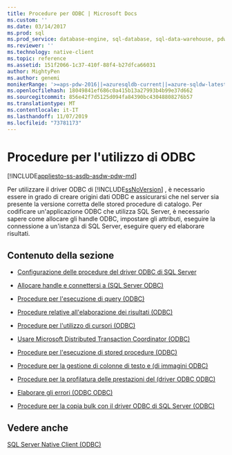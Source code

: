 ```yaml
---
title: Procedure per ODBC | Microsoft Docs
ms.custom: ''
ms.date: 03/14/2017
ms.prod: sql
ms.prod_service: database-engine, sql-database, sql-data-warehouse, pdw
ms.reviewer: ''
ms.technology: native-client
ms.topic: reference
ms.assetid: 151f2066-1c37-410f-88f4-b27dfca66031
author: MightyPen
ms.author: genemi
monikerRange: '>=aps-pdw-2016||=azuresqldb-current||=azure-sqldw-latest||>=sql-server-2016||=sqlallproducts-allversions||>=sql-server-linux-2017||=azuresqldb-mi-current'
ms.openlocfilehash: 18049841ef686c0a415b13a27993b4b99e37d662
ms.sourcegitcommit: 856e42f7d5125d094fa84390bc43048808276b57
ms.translationtype: MT
ms.contentlocale: it-IT
ms.lasthandoff: 11/07/2019
ms.locfileid: "73781173"
---
```

# <a name="odbc-how-to-topics"></a>Procedure per l'utilizzo di ODBC
[!INCLUDE[appliesto-ss-asdb-asdw-pdw-md](../../includes/appliesto-ss-asdb-asdw-pdw-md.md)]

  Per utilizzare il driver ODBC di [!INCLUDE[ssNoVersion](../../includes/ssnoversion-md.md)] , è necessario essere in grado di creare origini dati ODBC e assicurarsi che nel server sia presente la versione corretta delle stored procedure di catalogo. Per codificare un'applicazione ODBC che utilizza SQL Server, è necessario sapere come allocare gli handle ODBC, impostare gli attributi, eseguire la connessione a un'istanza di SQL Server, eseguire query ed elaborare risultati.  
  
## <a name="in-this-section"></a>Contenuto della sezione  
  
-   [Configurazione delle procedure del driver ODBC di SQL Server](https://msdn.microsoft.com/library/e26fbc87-9483-4a2e-99f1-bf52a58360db)  
  
-   [Allocare handle e connettersi a &#40;SQL Server ODBC&#41;](../../relational-databases/native-client-odbc-how-to/allocate-handles-and-connect-to-sql-server-odbc.md)  
  
-   [Procedure per l'esecuzione di query &#40;ODBC&#41;](../../relational-databases/native-client-odbc-how-to/execute-queries/executing-queries-how-to-topics-odbc.md)  
  
-   [Procedure relative all'elaborazione dei risultati &#40;ODBC&#41;](https://msdn.microsoft.com/library/772d9064-c91d-4cac-8b60-fcc16bf76e10)  
  
-   [Procedure per l'utilizzo di cursori &#40;ODBC&#41;](../../relational-databases/native-client-odbc-how-to/cursors/using-cursors-how-to-topics-odbc.md)  
  
-   [Usare Microsoft Distributed Transaction Coordinator &#40;ODBC&#41;](../../relational-databases/native-client-odbc-how-to/use-microsoft-distributed-transaction-coordinator-odbc.md)  
  
-   [Procedure per l'esecuzione di stored procedure &#40;ODBC&#41;](https://msdn.microsoft.com/library/c2220182-a23d-4475-b353-77a77ab613d6)  
  
-   [Procedure per la gestione di colonne di testo e &#40;di immagini ODBC&#41;](https://msdn.microsoft.com/library/f97333ad-e2ab-4d26-9395-741ba25f2c28)  
  
-   [Procedure per la profilatura delle prestazioni del &#40;driver ODBC ODBC&#41;](../../relational-databases/native-client-odbc-how-to/profiling-odbc-driver-performance-odbc.md)  
  
-   [Elaborare gli errori &#40;ODBC ODBC&#41;](../../relational-databases/native-client-odbc-how-to/process-odbc-errors-odbc.md)  
  
-   [Procedure per la copia bulk con il driver ODBC di SQL Server &#40;ODBC&#41;](../../relational-databases/native-client-odbc-how-to/bulk-copy/bulk-copying-with-the-sql-server-odbc-driver-how-to-topics-odbc.md)  
  
## <a name="see-also"></a>Vedere anche  
 [SQL Server Native Client &#40;ODBC&#41;](../../relational-databases/native-client/odbc/sql-server-native-client-odbc.md)  
  
  
